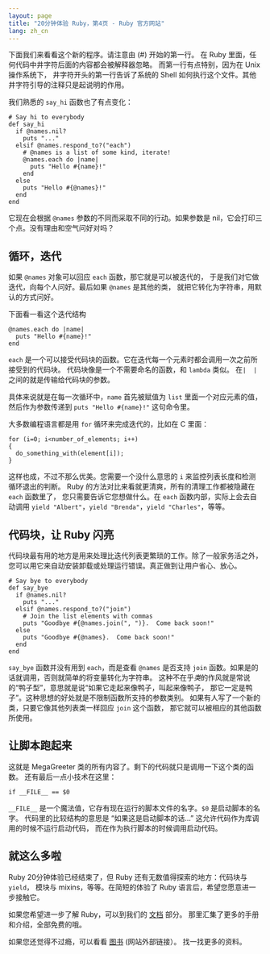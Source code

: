 ```yaml
---
layout: page
title: "20分钟体验 Ruby，第4页 - Ruby 官方网站"
lang: zh_cn
---
```


下面我们来看看这个新的程序。请注意由 (#) 开始的第一行。 在 Ruby 里面，任何代码中井字符后面的内容都会被解释器忽略。
而第一行有点特别，因为在 Unix 操作系统下， 井字符开头的第一行告诉了系统的 Shell
如何执行这个文件。其他井字符引导的注释只是起说明的作用。

我们熟悉的 `say_hi` 函数也了有点变化：

    # Say hi to everybody
    def say_hi
      if @names.nil?
        puts "..."
      elsif @names.respond_to?("each")
        # @names is a list of some kind, iterate!
        @names.each do |name|
          puts "Hello #{name}!"
        end
      else
        puts "Hello #{@names}!"
      end
    end

它现在会根据 `@names` 参数的不同而采取不同的行动。如果参数是 nil，它会打印三个点。没有理由和空气问好对吗？

## 循环，迭代

如果 `@names` 对象可以回应 `each` 函数，那它就是可以被迭代的， 于是我们对它做迭代，向每个人问好。最后如果 `@names`
是其他的类， 就把它转化为字符串，用默认的方式问好。

下面看一看这个迭代结构

    @names.each do |name|
      puts "Hello #{name}!"
    end

`each` 是一个可以接受代码块的函数。它在迭代每一个元素时都会调用一次之前所接受到的代码块。 代码块像是一个不需要命名的函数，和
`lambda` 类似。 在`|  |`之间的就是传输给代码块的参数。

具体来说就是在每一次循环中，`name` 首先被赋值为 `list` 里面一个对应元素的值， 然后作为参数传递到 `puts "Hello
#{name}!"` 这句命令里。

大多数编程语言都是用 `for` 循环来完成迭代的，比如在 C 里面：

    for (i=0; i<number_of_elements; i++)
    {
      do_something_with(element[i]);
    }

这样也成，不过不那么优美。您需要一个没什么意思的 `i` 来监控列表长度和检测循环退出的判断。 Ruby
的方法对比来看就更清爽，所有的清理工作都被隐藏在 `each` 函数里了， 您只需要告诉它您想做什么。在 `each`
函数内部，实际上会去自动调用 `yield "Albert"`，`yield "Brenda"`，`yield "Charles"`，等等。

## 代码块，让 Ruby 闪亮

代码块最有用的地方是用来处理比迭代列表更繁琐的工作。除了一般家务活之外， 您可以用它来自动安装卸载或处理运行错误。真正做到让用户省心、放心。

    # Say bye to everybody
    def say_bye
      if @names.nil?
        puts "..."
      elsif @names.respond_to?("join")
        # Join the list elements with commas
        puts "Goodbye #{@names.join(", ")}.  Come back soon!"
      else
        puts "Goodbye #{@names}.  Come back soon!"
      end
    end

`say_bye` 函数并没有用到 `each`，而是查看 `@names` 是否支持 `join`
函数。如果是的话就调用，否则就简单的将变量转化为字符串。
这种不在乎*类*的作风就是常说的“鸭子型”，意思就是说“如果它走起来像鸭子，叫起来像鸭子，
那它一定是鸭子”。这种思想的好处就是不限制函数所支持的参数类别。 如果有人写了一个新的类，只要它像其他列表类一样回应 `join` 这个函数，
那它就可以被相应的其他函数所使用。

## 让脚本跑起来

这就是 MegaGreeter 类的所有内容了。剩下的代码就只是调用一下这个类的函数。 还有最后一点小技术在这里：

    if __FILE__ == $0

`__FILE__` 是一个魔法值，它存有现在运行的脚本文件的名字。`$0` 是启动脚本的名字。 代码里的比较结构的意思是
“如果这是启动脚本的话...” 这允许代码作为库调用的时候不运行启动代码， 而在作为执行脚本的时候调用启动代码。

## 就这么多啦

Ruby 20分钟体验已经结束了，但 Ruby 还有无数值得探索的地方：代码块与 `yield`， 模块与 mixins，等等。在简短的体验了
Ruby 语言后，希望您愿意进一步接触它。

如果您希望进一步了解 Ruby，可以到我们的 [文档](/zh_CN/documentation/) 部分。
那里汇集了更多的手册和介绍，全部免费的哦。

如果您还觉得不过瘾，可以看看 [图书][1] (网站外部链接）。 找一找更多的资料。



[1]: http://www.ruby-doc.org/bookstore 
